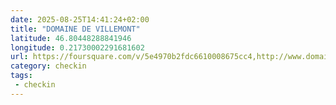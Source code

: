 ```yaml
---
date: 2025-08-25T14:41:24+02:00
title: "DOMAINE DE VILLEMONT"
latitude: 46.80448288841946
longitude: 0.21730002291681602
url: https://foursquare.com/v/5e4970b2fdc6610008675cc4,http://www.domainedevillemont.com
category: checkin
tags:
 - checkin
---
```

